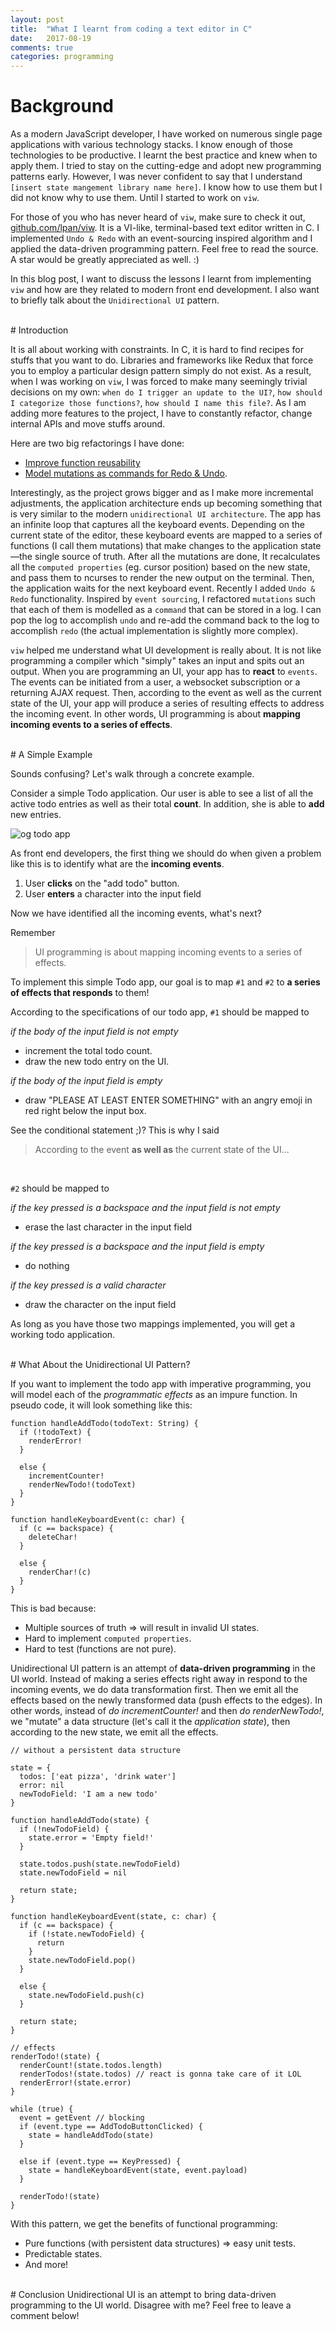 ```yaml
---
layout: post
title:  "What I learnt from coding a text editor in C"
date:   2017-08-19
comments: true
categories: programming
---
```


# Background

As a modern JavaScript developer, I have worked on numerous single page
applications with various technology stacks.  I know enough of those
technologies to be productive. I learnt the best practice and knew when to apply
them. I tried to stay on the cutting-edge and adopt new programming patterns
early.  However, I was never confident to say that I understand `[insert state
mangement library name here]`. I know how to use them but I did not know why to
use them. Until I started to work on `viw`.

For those of you who has never heard of `viw`, make sure to check it out,
[github.com/lpan/viw](https://github.com/lpan/viw). It is a VI-like,
terminal-based text editor written in C. I implemented `Undo & Redo` with an
event-sourcing inspired algorithm and I applied the data-driven programming
pattern. Feel free to read the source. A star would be greatly appreciated as
well. :)

In this blog post, I want to discuss the lessons I learnt from implementing
`viw` and how are they related to modern front end development. I also want to
briefly talk about the `Unidirectional UI` pattern.

<br />
# Introduction

It is all about working with constraints. In C, it is hard to find recipes for
stuffs that you want to do. Libraries and frameworks like Redux that force you
to employ a particular design pattern simply do not exist.  As a result, when I
was working on `viw`, I was forced to make many seemingly trivial decisions on
my own: `when do I trigger an update to the UI?`, `how should I categorize those
functions?`, `how should I name this file?`. As I am adding more features to the
project, I have to constantly refactor, change internal APIs and move stuffs
around.

Here are two big refactorings I have done:
* [Improve function reusability](https://github.com/lpan/viw/pull/5)
* [Model mutations as commands for Redo & Undo](https://github.com/lpan/viw/pull/9/).

Interestingly, as the project grows bigger and as I make more incremental
adjustments, the application architecture ends up becoming something that is
very similar to the modern `unidirectional UI architecture`. The app has an
infinite loop that captures all the keyboard events.  Depending on the current
state of the editor, these keyboard events are mapped to a series of functions
(I call them mutations) that make changes to the application state—the single
source of truth. After all the mutations are done, It recalculates all the
`computed properties` (eg. cursor position) based on the new state, and pass them
to ncurses to render the new output on the terminal.  Then, the application
waits for the next keyboard event.  Recently I added `Undo & Redo`
functionality. Inspired by `event sourcing`, I refactored `mutations` such that
each of them is modelled as a `command` that can be stored in a log. I can pop
the log to accomplish `undo` and re-add the command back to the log to
accomplish `redo` (the actual implementation is slightly more complex).

`viw` helped me understand what UI development is really about. It is not like
programming a compiler which "simply" takes an input and spits out an output.
When you are programming an UI, your app has to **react** to `events`. The
events can be initiated from a user, a websocket subscription or a returning
AJAX request.  Then, according to the event as well as the current state of the
UI, your app will produce a series of resulting effects to address the incoming
event.  In other words, UI programming is about **mapping incoming events to a
series of effects**.

<br />
# A Simple Example

Sounds confusing? Let's walk through a concrete example.

Consider a simple Todo application. Our user is able to see a list of all the
active todo entries as well as their total **count**. In addition, she is able
to **add** new entries.

![og todo app](/assets/img/2017-08-19-todoapp.png)

As front end developers, the first thing we should do when given a problem like
this is to identify what are the **incoming events**.

1. User **clicks** on the "add todo" button.
2. User **enters** a character into the input field

Now we have identified all the incoming events, what's next?

Remember
> UI programming is about mapping incoming events to a series of effects.

To implement this simple Todo app, our goal is to map `#1` and `#2` to
**a series of effects that responds** to them!

According to the specifications of our todo app, `#1` should be mapped to

*if the body of the input field is not empty*
* increment the total todo count.
* draw the new todo entry on the UI.

*if the body of the input field is empty*
* draw "PLEASE AT LEAST ENTER SOMETHING" with an angry emoji in red right below
  the input box.

See the conditional statement ;)? This is why I said
> According to the event **as well as** the current state of the UI...


<br />

`#2` should be mapped to

*if the key pressed is a backspace and the input field is not empty*
* erase the last character in the input field

*if the key pressed is a backspace and the input field is empty*
* do nothing

*if the key pressed is a valid character*
* draw the character on the input field

As long as you have those two mappings implemented, you will get a working todo
application.

<br />
# What About the Unidirectional UI Pattern?

If you want to implement the todo app with imperative programming, you will
model each of the *programmatic effects* as an impure function. In pseudo code,
it will look something like this:

```
function handleAddTodo(todoText: String) {
  if (!todoText) {
    renderError!
  }
  
  else {
    incrementCounter!
    renderNewTodo!(todoText)
  }
}

function handleKeyboardEvent(c: char) {
  if (c == backspace) {
    deleteChar!
  }

  else {
    renderChar!(c)
  }
}
```

This is bad because:

* Multiple sources of truth => will result in invalid UI states.
* Hard to implement `computed properties`.
* Hard to test (functions are not pure).

Unidirectional UI pattern is an attempt of **data-driven programming** in the UI
world. Instead of making a series effects right away in respond to the incoming
events, we do data transformation first. Then we emit all the effects based on
the newly transformed data (push effects to the edges). In other words, instead
of *do incrementCounter!* and then *do renderNewTodo!*, we "mutate" a data
structure (let's call it the *application state*), then according to the new
state, we emit all the effects.

```
// without a persistent data structure

state = {
  todos: ['eat pizza', 'drink water']
  error: nil
  newTodoField: 'I am a new todo'
}

function handleAddTodo(state) {
  if (!newTodoField) {
    state.error = 'Empty field!'
  }

  state.todos.push(state.newTodoField)
  state.newTodoField = nil

  return state;
}

function handleKeyboardEvent(state, c: char) {
  if (c == backspace) {
    if (!state.newTodoField) {
      return
    }
    state.newTodoField.pop()
  }

  else {
    state.newTodoField.push(c)
  }

  return state;
}

// effects
renderTodo!(state) {
  renderCount!(state.todos.length)
  renderTodos!(state.todos) // react is gonna take care of it LOL
  renderError!(state.error)
}

while (true) {
  event = getEvent // blocking
  if (event.type == AddTodoButtonClicked) {
    state = handleAddTodo(state)
  }

  else if (event.type == KeyPressed) {
    state = handleKeyboardEvent(state, event.payload)
  }

  renderTodo!(state)
}
```

With this pattern, we get the benefits of functional programming:
* Pure functions (with persistent data structures) => easy unit tests.
* Predictable states.
* And more!

<br />
# Conclusion
Unidirectional UI is an attempt to bring data-driven programming to the UI
world. Disagree with me? Feel free to leave a comment below!
